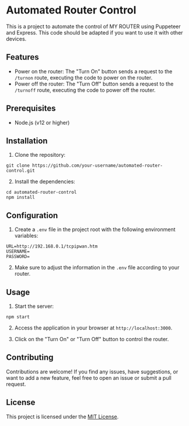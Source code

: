 # Automated Router Control

This is a project to automate the control of MY ROUTER using Puppeteer and Express. This code should be adapted if you want to use it with other devices.

## Features

- Power on the router: The "Turn On" button sends a request to the `/turnon` route, executing the code to power on the router.
- Power off the router: The "Turn Off" button sends a request to the `/turnoff` route, executing the code to power off the router.

## Prerequisites

- Node.js (v12 or higher)

## Installation

1. Clone the repository:

```
git clone https://github.com/your-username/automated-router-control.git
```

2. Install the dependencies:

```
cd automated-router-control
npm install
```

## Configuration

1. Create a `.env` file in the project root with the following environment variables:

```
URL=http://192.168.0.1/tcpipwan.htm
USERNAME=
PASSWORD=
```

2. Make sure to adjust the information in the `.env` file according to your router.

## Usage

1. Start the server:

```
npm start
```

2. Access the application in your browser at `http://localhost:3000`.

3. Click on the "Turn On" or "Turn Off" button to control the router.

## Contributing

Contributions are welcome! If you find any issues, have suggestions, or want to add a new feature, feel free to open an issue or submit a pull request.

## License

This project is licensed under the [MIT License](LICENSE).